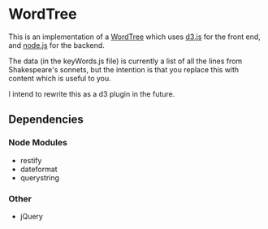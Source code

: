 WordTree
========

This is an implementation of a [WordTree](http://www-958.ibm.com/software/data/cognos/manyeyes/page/Word_Tree.html) which uses [d3.js](http://d3js.org) for the front end, and [node.js](http://nodejs.org) for the backend. 

The data (in the keyWords.js file) is currently a list of all the lines from Shakespeare's sonnets, but the intention is that you replace this with content which is useful to you.

I intend to rewrite this as a d3 plugin in the future.

Dependencies
------------

### Node Modules
* restify
* dateformat
* querystring

### Other
* jQuery
